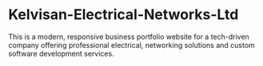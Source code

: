 # Kelvisan-Electrical-Networks-Ltd
This is a modern, responsive business portfolio website for a tech-driven company offering professional electrical, networking solutions and custom software development services.
